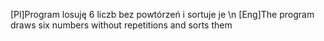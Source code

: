 [Pl]Program losuję 6 liczb bez powtórzeń i sortuje je \n
[Eng]The program draws six numbers without repetitions and sorts them
